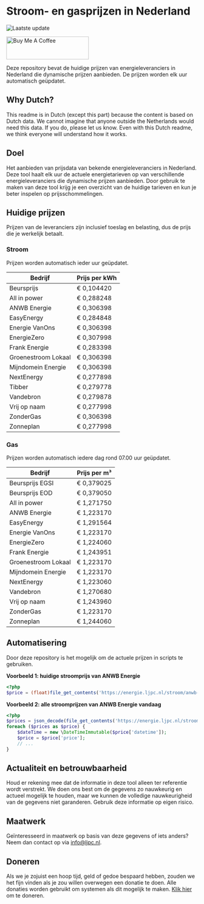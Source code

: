 # Stroom- en gasprijzen in Nederland

![Laatste update](https://img.shields.io/badge/laatste%20update-2024--10--01%2007%3A00%20CET-brightgreen)

<a href="https://www.buymeacoffee.com/Lars-" target="_blank"><img src="https://cdn.buymeacoffee.com/buttons/v2/default-orange.png" alt="Buy Me A Coffee" height="60" style="height: 60px !important;width: 217px !important;" ></a>

Deze repository bevat de huidige prijzen van energieleveranciers in Nederland die dynamische prijzen aanbieden. De prijzen worden elk uur automatisch geüpdatet.

## Why Dutch?

This readme is in Dutch (except this part) because the content is based on Dutch data. We cannot imagine that anyone outside the Netherlands would need this data. If you do, please let us know. Even with this Dutch readme, we think
everyone will understand how it works.

## Doel

Het aanbieden van prijsdata van bekende energieleveranciers in Nederland. Deze tool haalt elk uur de actuele energietarieven op van verschillende energieleveranciers die dynamische prijzen aanbieden. Door gebruik te maken van deze tool
krijg je een overzicht van de huidige tarieven en kun je beter inspelen op prijsschommelingen.

## Huidige prijzen

Prijzen van de leveranciers zijn inclusief toeslag en belasting, dus de prijs die je werkelijk betaalt.

### Stroom

Prijzen worden automatisch ieder uur geüpdatet.

 Bedrijf | Prijs per kWh 
---------|---------------
Beursprijs | € 0,104420
All in power | € 0,288248
ANWB Energie | € 0,306398
EasyEnergy | € 0,284848
Energie VanOns | € 0,306398
EnergieZero | € 0,307998
Frank Energie | € 0,283398
Groenestroom Lokaal | € 0,306398
Mijndomein Energie | € 0,306398
NextEnergy | € 0,277898
Tibber | € 0,279778
Vandebron | € 0,279878
Vrij op naam | € 0,277998
ZonderGas | € 0,306398
Zonneplan | € 0,277998


### Gas

Prijzen worden automatisch iedere dag rond 07.00 uur geüpdatet.

 Bedrijf | Prijs per m³ 
---------|--------------
Beursprijs EGSI | € 0,379025
Beursprijs EOD | € 0,379050
All in power | € 1,271750
ANWB Energie | € 1,223170
EasyEnergy | € 1,291564
Energie VanOns | € 1,223170
EnergieZero | € 1,224060
Frank Energie | € 1,243951
Groenestroom Lokaal | € 1,223170
Mijndomein Energie | € 1,223170
NextEnergy | € 1,223060
Vandebron | € 1,270680
Vrij op naam | € 1,243960
ZonderGas | € 1,223170
Zonneplan | € 1,244060


## Automatisering

Door deze repository is het mogelijk om de actuele prijzen in scripts te gebruiken.

**Voorbeeld 1: huidige stroomprijs van ANWB Energie**

```php
<?php
$price = (float)file_get_contents('https://energie.ljpc.nl/stroom/anwb-energie-nu.txt');

```

**Voorbeeld 2: alle stroomprijzen van ANWB Energie vandaag**

```php
<?php
$prices = json_decode(file_get_contents('https://energie.ljpc.nl/stroom/all-in-power-vandaag.json'),true);
foreach ($prices as $price) {
    $dateTime = new \DateTimeImmutable($price['datetime']);
    $price = $price['price'];
    // ...
}
```

## Actualiteit en betrouwbaarheid

Houd er rekening mee dat de informatie in deze tool alleen ter referentie wordt verstrekt. We doen ons best om de gegevens zo nauwkeurig en actueel mogelijk te houden, maar we kunnen de volledige nauwkeurigheid van de gegevens niet
garanderen. Gebruik deze informatie op eigen risico.

## Maatwerk

Geïnteresseerd in maatwerk op basis van deze gegevens of iets anders? Neem dan contact op
via [info@ljpc.nl](mailto:info@ljpc.nl?subject=Energie%20prijzen).

## Doneren

Als we je zojuist een hoop tijd, geld of gedoe bespaard hebben, zouden we het fijn vinden als je zou willen overwegen een
donatie te doen. Alle donaties worden gebruikt om systemen als dit mogelijk te
maken. [Klik hier](https://www.buymeacoffee.com/Lars-) om te doneren.
